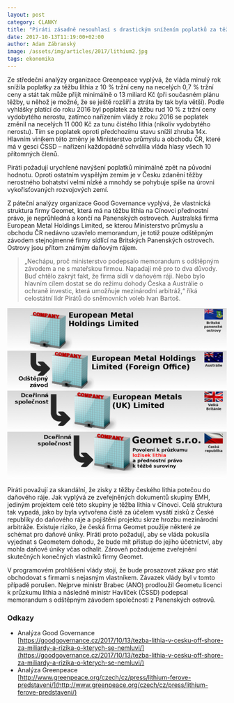 ```yaml
---
layout: post
category: CLANKY
title: "Piráti zásadně nesouhlasí s drastickým snížením poplatků za těžbu lithia a požadují rozkrytí konečných vlastníků těžařské firmy Geomet"
date: 2017-10-13T11:19:00+02:00
author: Adam Zábranský
image: /assets/img/articles/2017/lithium2.jpg
tags: ekonomika
---
```

 
Ze středeční analýzy organizace Greenpeace vyplývá, že vláda minulý rok snížila poplatky za těžbu lithia z 10 % tržní ceny na necelých 0,7 % tržní ceny a stát tak může přijít minimálně o 13 miliard Kč (při současném plánu těžby, u něhož je možné, že se ještě rozšíří a ztráta by tak byla větší). Podle vyhlášky platící do roku 2016 byl poplatek za těžbu rud 10 % z tržní ceny vydobytého nerostu, zatímco nařízením vlády z roku 2016 se poplatek změnil na necelých 11 000 Kč za tunu čistého lithia (nikoliv vydobytého nerostu). Tím se poplatek oproti předchozímu stavu snížil zhruba 14x. Hlavním viníkem této změny je Ministerstvo průmyslu a obchodu ČR, které má v gesci ČSSD – nařízení každopádně schválila vláda hlasy všech 10 přítomných členů.

Piráti požadují urychlené navýšení poplatků minimálně zpět na původní hodnotu. Oproti ostatním vyspělým zemím je v Česku zdanění těžby nerostného bohatství velmi nízké a mnohdy se pohybuje spíše na úrovni vykořisťovaných rozvojových zemí.

Z páteční analýzy organizace Good Governance vyplývá, že vlastnická struktura firmy Geomet, která má na těžbu lithia na Cínovci přednostní právo, je neprůhledná a končí na Panenských ostrovech. Australská firma European Metal Holdings Limited, se kterou Ministerstvo průmyslu a obchodu ČR nedávno uzavřelo memorandum, je totiž pouze odštěpným závodem stejnojmenné firmy sídlící na Britských Panenských ostrovech. Ostrovy jsou přitom známým daňovým rájem. 

> „Nechápu, proč ministerstvo podepsalo memorandum s odštěpným závodem a ne s mateřskou firmou. Napadají mě pro to dva důvody. Buď chtělo zakrýt fakt, že firma sídlí v daňovém ráji. Nebo bylo hlavním cílem dostat se do režimu dohody Česka a Austrálie o ochraně investic, která umožňuje mezinárodní arbitráž,“ říká celostátní lídr Pirátů do sněmovních voleb Ivan Bartoš.

![Vlastnická struktura skupiny EMH](/assets/img/articles/2017/majetkovastruktura.jpg "Vlastnická struktura skupiny EMH")

Piráti považují za skandální, že zisky z těžby českého lithia potečou do daňového ráje. Jak vyplývá ze zveřejněných dokumentů skupiny EMH, jediným projektem celé této skupiny je těžba lithia v Cínovci. Celá struktura tak vypadá, jako by byla vytvořena čistě za účelem vysátí zisků z České republiky do daňového ráje a pojištění projektu skrze hrozbu mezinárodní arbitráže. Existuje riziko, že česká firma Geomet použije některé ze schémat pro daňové úniky. Piráti proto požadují, aby se vláda pokusila vyjednat s Geometem dohodu, že bude mít přístup do jejího účetnictví, aby mohla daňové úniky včas odhalit. Zároveň požadujeme zveřejnění skutečných konečných vlastníků firmy Geomet.

V programovém prohlášení vlády stojí, že bude prosazovat zákaz pro stát obchodovat s firmami s nejasným vlastníkem. Závazek vlády byl v tomto případě porušen. Nejprve ministr Brabec (ANO) prodloužil Geometu licenci k průzkumu lithia a následně ministr Havlíček (ČSSD) podepsal memorandum s odštěpným závodem společnosti z Panenských ostrovů.

### Odkazy

* Analýza Good Governance [https://goodgovernance.cz/2017/10/13/tezba-lithia-v-cesku-off-shore-za-miliardy-a-rizika-o-kterych-se-nemluvi/](https://goodgovernance.cz/2017/10/13/tezba-lithia-v-cesku-off-shore-za-miliardy-a-rizika-o-kterych-se-nemluvi/)
* Analýza Greenpeace [http://www.greenpeace.org/czech/cz/press/lithium-ferove-predstaveni/](http://www.greenpeace.org/czech/cz/press/lithium-ferove-predstaveni/)


